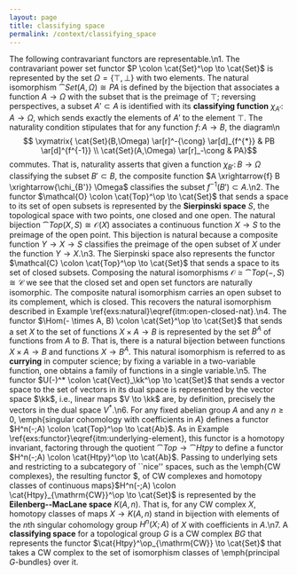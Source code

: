 ```yaml
---
layout: page
title: classifying space
permalink: /context/classifying_space
---
```

The following contravariant functors are representable.\n1. The contravariant power set functor $P \colon \cat{Set}^\op \to \cat{Set}$ is represented by the set $\Omega = \{\top,\bot\}$ with two elements. The natural isomorphism $\cat{Set}(A,\Omega) \cong PA$ is defined by the bijection that associates a function $A \to \Omega$ with the subset that is the preimage of $\top$; reversing perspectives, a subset $A' \subset A$ is identified with its **classifying function** $\chi_{A'} \colon A \to \Omega$, which sends exactly the elements of $A'$ to the element $\top$. The naturality condition stipulates that for any function $f \colon A \to B$, the diagram\n$$ \xymatrix{ \cat{Set}(B,\Omega) \ar[r]^-{\cong} \ar[d]_{f^{*}} & PB \ar[d]^{f^{-1}} \\ \cat{Set}(A,\Omega) \ar[r]_-\cong & PA}$$ commutes. That is, naturality asserts that given a function $\chi_{B'} \colon B \to \Omega$ classifying the subset $B' \subset B$, the composite function $A \xrightarrow{f} B \xrightarrow{\chi_{B'}} \Omega$ classifies the subset $f^{-1}(B')\subset A$.\n2. The functor $\mathcal{O} \colon \cat{Top}^\op \to \cat{Set}$ that sends a space to its set of open subsets is represented by the **Sierpinski space** $S$, the topological space with two points, one closed and one open. The natural bijection $\cat{Top}(X,S) \cong \mathcal{O}(X)$ associates a continuous function $X \to S$ to the preimage of the open point. This bijection is natural because a composite function $Y \to X \to S$ classifies the preimage of the open subset of $X$ under the function $Y \to X$.\n3. The Sierpinski space also represents the functor $\mathcal{C} \colon \cat{Top}^\op \to \cat{Set}$ that sends a space to its set of closed subsets. Composing the natural isomorphisms $\mathcal{O} \cong \cat{Top}(-,S) \cong \mathcal{C}$ we see that the closed set and open set functors are naturally isomorphic. The composite natural isomorphism carries an open subset to its complement, which is closed. This recovers the natural isomorphism described in Example \ref{exs:natural}\eqref{itm:open-closed-nat}.\n4. The functor $\Hom(- \times A, B) \colon \cat{Set}^\op \to \cat{Set}$ that sends a set $X$ to the set of functions $X \times A \to B$ is represented by the set $B^A$ of functions from $A$ to $B$. That is, there is a natural bijection between functions $X \times A \to B$ and functions $X \to B^A$. This natural isomorphism is referred to as **currying** in computer science; by fixing a variable in a two-variable function, one obtains a family of functions in a single variable.\n5. The functor $U(-)^* \colon \cat{Vect}_\kk^\op \to \cat{Set}$ that sends a vector space to the set of vectors in its dual space is represented by the vector space $\kk$, i.e., linear maps $V \to \kk$ are, by definition, precisely the vectors in the dual space $V^*$.\n6. For any fixed abelian group $A$ and any $n \geq 0$, \emph{singular cohomology with coefficients in $A$} defines a functor $H^n(-;A) \colon \cat{Top}^\op \to \cat{Ab}$. As in Example \ref{exs:functor}\eqref{itm:underlying-element}, this functor is a homotopy invariant, factoring through the quotient $\cat{Top} \to \cat{Htpy}$ to define a functor $H^n(-;A) \colon \cat{Htpy}^\op \to \cat{Ab}$. Passing to underlying sets and restricting to a subcategory of ``nice'' spaces, such as the \emph{CW complexes}, the resulting functor $, of CW complexes and homotopy classes of continuous maps}$H^n(-;A) \colon \cat{Htpy}_{\mathrm{CW}}^\op \to \cat{Set}$ is represented by the **Eilenberg--MacLane space** $K(A,n)$. That is, for any CW complex $X$, homotopy classes of maps $X \to K(A,n)$ stand in bijection with elements of the $n$th singular cohomology group  $H^n(X;A)$ of $X$ with coefficients in $A$.\n7. A **classifying space** for a topological group $G$ is a CW complex $BG$ that represents the functor $\cat{Htpy}^\op_{\mathrm{CW}} \to \cat{Set}$ that takes a CW complex to the set of isomorphism classes of \emph{principal $G$-bundles} over it.

